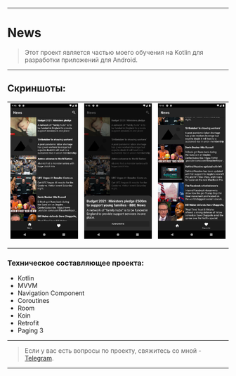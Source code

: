 ____

# News

> Этот проект является частью моего обучения на Kotlin для разработки приложений для Android.

____

## Скриншоты:

| <img src="pictures/device_screen_1.png"> | <img src="pictures/device_screen_2.png"> | <img src="pictures/device_screen_3.png"> |
| ---------------------------------------------- | -------------------------------------------- | ------------------------------------------- | 

____


### Техническое составляющее проекта:

- Kotlin
- MVVM
- Navigation Component
- Coroutines
- Room
- Koin
- Retrofit
- Paging 3

____

> Если у вас есть вопросы по проекту, свяжитесь со мной - [Telegram](https://t.me/zurbaevi). 

___
